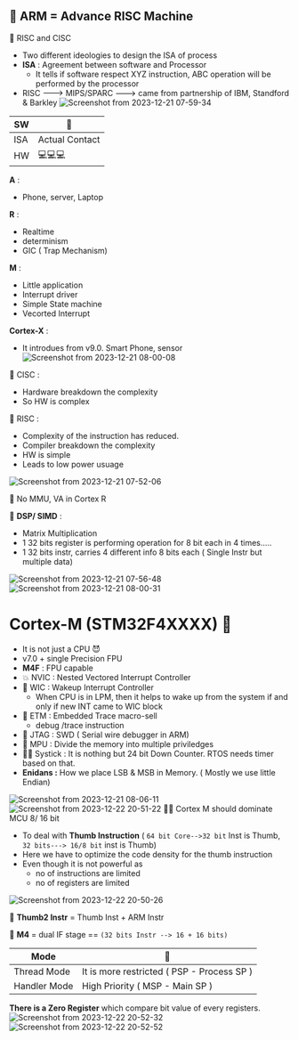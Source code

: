 

## 🎃  ARM = Advance RISC Machine

🍡 RISC and CISC 
- Two different ideologies to design the ISA of process
- **ISA** : Agreement between software and Processor
  - It tells if software respect XYZ instruction, ABC operation will be performed by the processor
- RISC ---> MIPS/SPARC ---> came from partnership of IBM, Standford & Barkley
![Screenshot from 2023-12-21 07-59-34](https://github.com/PranabNandy/Arm-Architecture/assets/34576104/afd12b05-5945-4abd-a3bd-b6d447764feb)


SW | 🍔 | 
--- | --- | 
ISA | Actual Contact | 
HW |        💻💻💻  | 


**A** : 
- Phone, server, Laptop

**R** : 
- Realtime
- determinism
- GIC ( Trap Mechanism)

**M** : 
- Little application
- Interrupt driver
- Simple State machine
- Vecorted Interrupt

**Cortex-X** :
- It introdues from v9.0. Smart Phone, sensor
![Screenshot from 2023-12-21 08-00-08](https://github.com/PranabNandy/Arm-Architecture/assets/34576104/670f9846-2fe7-40a5-81c1-9cbf33a31c4d)



🎯 CISC : 
- Hardware breakdown the complexity
- So HW is complex

🥊 RISC : 
- Complexity of the instruction has reduced.
- Compiler breakdown the complexity
- HW is simple
- Leads to low power usuage
  
![Screenshot from 2023-12-21 07-52-06](https://github.com/PranabNandy/Arm-Architecture/assets/34576104/59653804-271b-4689-8b7c-8030ed6bd0af)


🥎 No MMU, VA in Cortex R
  
🏉 **DSP/ SIMD** :
- Matrix Multiplication
- 1 32 bits register is performing operation for 8 bit each in 4 times.....
- 1 32 bits instr, carries 4 different info 8 bits each ( Single Instr but multiple data)
  
![Screenshot from 2023-12-21 07-56-48](https://github.com/PranabNandy/Arm-Architecture/assets/34576104/0768c380-c95d-4561-bdb5-8a0fc162f3b1)
![Screenshot from 2023-12-21 08-00-31](https://github.com/PranabNandy/Arm-Architecture/assets/34576104/760e7df2-073d-43d6-b2d6-61060d2484bf)


# Cortex-M (STM32F4XXXX) 🦀

- It is not just a CPU 😈
- v7.0 + single Precision FPU
- **M4F** : FPU capable
- 💥 NVIC : Nested Vectored Interrupt Controller
- 🧠 WIC : Wakeup Interrupt Controller
  - When CPU is in LPM, then it helps to wake up from the system if and only if new INT came to WIC block
- 🐳 ETM : Embedded Trace macro-sell
  - debug /trace instruction
- 🦠 JTAG : SWD ( Serial wire debugger in ARM)
- 🦋 MPU : Divide the memory into multiple priviledges
- 🏋️‍♀️ Systick : It is nothing but 24 bit Down Counter. RTOS needs timer based on that.
- **Enidans :** How we place LSB & MSB in Memory. ( Mostly we use little Endian)


![Screenshot from 2023-12-21 08-06-11](https://github.com/PranabNandy/Arm-Architecture/assets/34576104/6c1836f8-e13a-4606-b409-5b9f77556ac2)
![Screenshot from 2023-12-22 20-51-22](https://github.com/PranabNandy/Arm-Architecture/assets/34576104/76203d2d-bda5-4eeb-ae9f-0521591381b2)
🏌️‍♂️ Cortex M should dominate MCU 8/ 16 bit
- To deal with **Thumb Instruction** ( `64 bit Core-->32 bit` Inst is Thumb, `32 bits---> 16/8 bit` inst is Thumb)
- Here we have to optimize the code density for the thumb instruction
- Even though it is not powerful as
  - no of instructions are limited
  - no of registers are  limited
    
![Screenshot from 2023-12-22 20-50-26](https://github.com/PranabNandy/Arm-Architecture/assets/34576104/41459623-7073-45ce-ae17-dfda77cdaf3c)

 
🌸 **Thumb2 Instr** = Thumb Inst + ARM Instr
  
🌼 **M4** = dual IF stage == `(32 bits Instr --> 16 + 16 bits)`

Mode | 🍔 | 
--- | --- | 
Thread Mode | It is more restricted ( PSP - Process SP ) | 
Handler Mode | High Priority ( MSP - Main SP ) | 

**There is a Zero Register** which compare bit value of every registers.
![Screenshot from 2023-12-22 20-52-32](https://github.com/PranabNandy/Arm-Architecture/assets/34576104/c2541377-2ae9-4704-aa1e-440639485d89)
![Screenshot from 2023-12-22 20-52-52](https://github.com/PranabNandy/Arm-Architecture/assets/34576104/f5b2f400-00b2-4edc-a343-d05106fcdabd)

